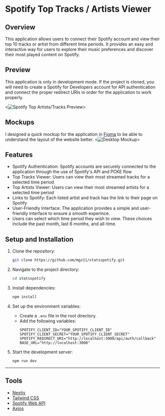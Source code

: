 # Spotify Top Tracks / Artists Viewer

## Overview

This application allows users to connect their Spotify account and view their top 10 tracks or artist from different time periods. It provides an easy and interactive way for users to explore their music preferences and discover their most played content on Spotify.

## Preview

This application is only in development mode. If the project is cloned, you will need to create a Spotify for Developers account for API authentication and connect the proper redirect URIs in order for the application to work properly.

<![Spotify Top Artists/Tracks Preview](/client/react/public/preview.png)>

## Mockups

I designed a quick mockup for the application in [Figma](https://www.figma.com/file/wzyoW9lC6c01C9OMEzxtaQ/Spotify-User-Display?type=design&node-id=101%3A32&mode=design&t=MmrBDkSJ9P6wNtMB-1) to be able to understand the layout of the website better.
<![Desktop Mockup](/client/react/public/mockup.png)>

## Features

- Spotify Authentication: Spotify accounts are securely connected to the application through the use of Spotify's API and PCKE flow
- Top Tracks Viewer: Users can view their most streamed tracks for a selected time period
- Top Artists Viewer: Users can view their most streamed artists for a selected time period
- Links to Spotify: Each listed artist and track has the link to their page on Spotify
- User-Friendly Interface: The application provides a simple and user-friendly interface to ensure a smooth experince.
- Users can select which time period they wish to view. These choices include the past month, last 6 months, and all-time.

## Setup and Installation

1. Clone the repository:

   ```bash
   git clone https://github.com/mgz11/statsspotify.git
   ```

2. Navigate to the project directory:

   ```bash
   cd statsspotify
   ```

3. Install dependencies:

   ```bash
   npm install
   ```

4. Set up the environment variables:

   - Create a `.env` file in the root directory.
   - Add the following variables:
     ```env
     SPOTIFY_CLIENT_ID="YOUR_SPOTIFY_CLIENT_ID"
     SPOTIFY_CLIENT_SECRET="YOUR_SPOTIFY_CLIENT_SECRET"
     SPOTIFY_REDIRECT_URI="http://localhost:3000/api/auth/callback"
     BASE_URL="http://localhost:3000"
     ```

5. Start the development server:

   ```bash
   npm run dev
   ```

---

## Tools

- [Nextjs](https://nextjs.org/)
- [Tailwind CSS](https://tailwindcss.com/)
- [Spotify Web API](https://developer.spotify.com/documentation/web-api)
- [Axios](https://axios-http.com/docs/intro)
